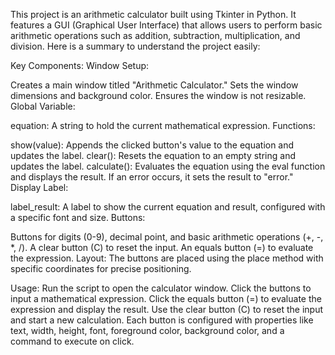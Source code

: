 This project is an arithmetic calculator built using Tkinter in Python. It features a GUI (Graphical User Interface) that allows users to perform basic arithmetic operations such as addition, subtraction, multiplication, and division. Here is a summary to understand the project easily:

Key Components:
Window Setup:

Creates a main window titled "Arithmetic Calculator."
Sets the window dimensions and background color.
Ensures the window is not resizable.
Global Variable:

equation: A string to hold the current mathematical expression.
Functions:

show(value): Appends the clicked button's value to the equation and updates the label.
clear(): Resets the equation to an empty string and updates the label.
calculate(): Evaluates the equation using the eval function and displays the result. If an error occurs, it sets the result to "error."
Display Label:

label_result: A label to show the current equation and result, configured with a specific font and size.
Buttons:

Buttons for digits (0-9), decimal point, and basic arithmetic operations (+, -, *, /).
A clear button (C) to reset the input.
An equals button (=) to evaluate the expression.
Layout:
The buttons are placed using the place method with specific coordinates for precise positioning.




Usage:
Run the script to open the calculator window.
Click the buttons to input a mathematical expression.
Click the equals button (=) to evaluate the expression and display the result.
Use the clear button (C) to reset the input and start a new calculation.
Each button is configured with properties like text, width, height, font, foreground color, background color, and a command to execute on click.
